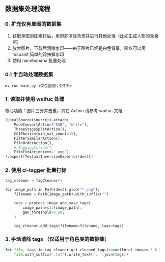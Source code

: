 ## 数据集处理流程

### 0. 扩充仅有单图的数据集

1. 获取单图训练素材后，用即梦清除背景并进行其他处理（比如生成人物的全身照）
2. 放大图片，下载后清除水印——由于图片已经是白色背景，所以可以用 mspaint 简单的涂抹掉水印
3. 使用 nanobanana 批量处理

### 0.1 半自动处理数据集

`uv run main.py <仅包含图片文件夹>`

### 1. 读取并使用 waifuc 处理

核心功能：图片三分并去重，其它 Action 请参考 waifuc 文档

```python
(LocalSource(source)).attach(
    ModeConvertAction("RGB", "white"),
    ThreeStageSplitAction(),
    CCIPAction(min_val_count=15),
    FilterSimilarAction(),
    FileOrderAction(),
    # TaggingAction(),
    FileExtAction(ext=".png"),
).export(TextualInversionExporter(dest))
```

### 2. 使用 cl-tagger 批量打标
```python
tag_cleaner = TagCleaner()

for image_path in Path(dest).glob("*.png"):
    filename = Path(image_path).with_suffix("")

    tags = process_image_and_save_tags(
        image_path=str(image_path),
        gen_threshold=0.60,
    )

    tag_cleaner.add_tags(filename=filename, tags=tags)
```

### 3. 手动清除 tags （仅适用于角色类的数据集）
``` python
for file, tags in tag_cleaner.get_cleaned_tags(round(total_images * 0.3)):
    file.with_suffix(".txt").write_text(', '.join(tags))
```